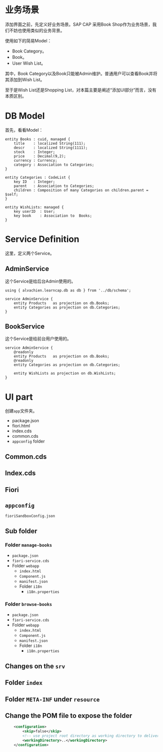 # 业务场景

添加界面之前，先定义好业务场景。SAP CAP 采用Book Shop作为业务场景，我们不妨也使用类似的业务背景。

使用如下的简易Model：
- Book Category。
- Book。
- User Wish List。

其中，Book Category以及Book只能被Admin维护。普通用户可以查看Book并将其添加到Wish List。


至于是Wish List还是Shopping List，对本篇主要是阐述“添加UI部分”而言，没有本质区别。

# DB Model

首先，看看Model：

```cds
entity Books : cuid, managed {
    title    : localized String(111);
    descr    : localized String(1111);
    stock    : Integer;
    price    : Decimal(9,2);
    currency : Currency;
    category : Association to Categories;
}

entity Categories : CodeList {
    key ID   : Integer;
    parent   : Association to Categories;
    children : Composition of many Categories on children.parent = $self;
}

entity WishLists: managed {
    key userID  : User;
    key book    : Association to  Books;
}
```

# Service Definition

这里，定义两个Service。

## AdminService

这个Service是给后台Admin使用的。

```cds
using { alvachien.learncap.db as db } from '../db/schema';

service AdminService {
    entity Products   as projection on db.Books;
    entity Categories as projection on db.Categories;
}
```

## BookService

这个Service是给前台用户使用的。

```cds
service AdminService {
    @readonly
    entity Products   as projection on db.Books;
    @readonly
    entity Categories as projection on db.Categories;

    entity WishLists as projection on db.WishLists;
}
```

# UI part

创建`app`文件夹。

- package.json
- fiori.html
- index.cds
- common.cds
- `appconfig` folder


## Common.cds

## Index.cds

## Fiori

## `appconfig` 

`fioriSandboxConfig.json`


## Sub folder

### Folder `manage-books`

- `package.json`
- `fiori-service.cds`
- Folder `webapp`
    - `index.html`
    - `Component.js`
    - `manifest.json`
    - Folder `i18n`
        - `i18n.properties`

### Folder `browse-books`

- `package.json`
- `fiori-service.cds`
- Folder `webapp`
    - `index.html`
    - `Component.js`
    - `manifest.json`
    - Folder `i18n`
        - `i18n.properties`

## Changes on the `srv`

## Folder `index`

## Folder `META-INF` under `resource`

## Change the POM file to expose the folder

```xml
    <configuration>
        <skip>false</skip>
        <!-- use project root directory as working directory to deliver fiori resources -->
        <workingDirectory>..</workingDirectory>
    </configuration>
```